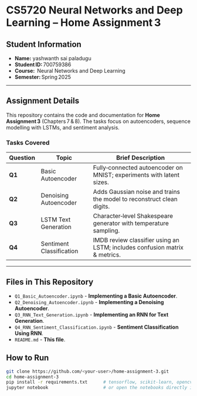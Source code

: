 # CS5720 Neural Networks and Deep Learning – Home Assignment 3

## Student Information

- **Name:** yashwanth sai paladugu
- **Student ID:** 700759386
- **Course:**  Neural Networks and Deep Learning
- **Semester:** Spring 2025

---

## Assignment Details

This repository contains the code and documentation for **Home Assignment 3** (Chapters 7 & 8). The tasks focus on autoencoders, sequence modelling with LSTMs, and sentiment analysis.

### Tasks Covered

| Question | Topic                    | Brief Description                                                          |
| -------- | ------------------------ | -------------------------------------------------------------------------- |
| **Q1**   | Basic Autoencoder        | Fully‑connected autoencoder on MNIST; experiments with latent sizes.       |
| **Q2**   | Denoising Autoencoder    | Adds Gaussian noise and trains the model to reconstruct clean digits.      |
| **Q3**   | LSTM Text Generation     | Character‑level Shakespeare generator with temperature sampling.           |
| **Q4**   | Sentiment Classification | IMDB review classifier using an LSTM; includes confusion matrix & metrics. |

---

## **Files in This Repository**

- `Q1_Basic_Autoencoder.ipynb` - **Implementing a Basic Autoencoder**.
- `Q2_Denoising_Autoencoder.ipynb` - **Implementing a Denoising Autoencoder**.
- `Q3_RNN_Text_Generation.ipynb` - **Implementing an RNN for Text Generation**.
- `Q4_RNN_Sentiment_Classification.ipynb` - **Sentiment Classification Using RNN**.
- `README.md` - **This file**.

## How to Run

```bash
git clone https://github.com/<your‑user>/home-assignment-3.git
cd home-assignment-3
pip install -r requirements.txt      # tensorflow, scikit-learn, opencv-python, etc.
jupyter notebook                     # or open the notebooks directly in Google Colab
```


